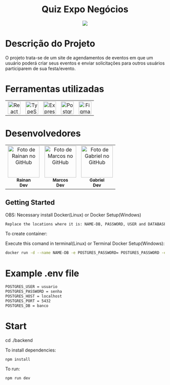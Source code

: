 
<h1 align="center">Quiz Expo Negócios</h1>

<p align="center">
    <img src="https://encrypted-tbn0.gstatic.com/images?q=tbn:ANd9GcS8a2crcTaoNBsVCrTBbDQzFbFVmOfsQmht9w&s"/>
</p>

# Descrição do Projeto

<p>O projeto trata-se de um site de agendamentos de eventos em que um usuário poderá criar seus eventos e enviar solicitações para outros usuários participarem de sua festa/evento. 

# Ferramentas utilizadas

<table>
    <tr>
        <td align="center">
            <a href="https://react.dev/" target="_blank"> <img src="https://cdn-icons-png.flaticon.com/512/1126/1126012.png" alt="React" width="40" height="40"/> </a>
        </td>
           <td align="center">
            <a href="https://www.typescriptlang.org/" target="_blank"> <img src="https://static-00.iconduck.com/assets.00/typescript-icon-icon-1024x1024-vh3pfez8.png" alt="TypeScript" width="40" height="40"/> </a>
        </td>
           <td align="center">
            <a href="https://expressjs.com/pt-br/" target="_blank"> <img src="https://adware-technologies.s3.amazonaws.com/uploads/technology/thumbnail/20/express-js.png" alt="Express" height="40"/> </a>
        </td>
        <td align="center">
            <a href="https://www.postgresql.org/" target="_blank"> <img src="https://upload.wikimedia.org/wikipedia/commons/thumb/2/29/Postgresql_elephant.svg/993px-Postgresql_elephant.svg.png" alt="Postgresql" width="40" height="40"/> </a> 
        </td>
         <td align="center">
            <a href="https://www.figma.com/" target="_blank"> <img src="https://cdn-icons-png.flaticon.com/512/5968/5968705.png" alt="Figma" width="40" height="40"/> </a> 
        </td>
    </tr>
</table>

# Desenvolvedores

<table>
    <tr>
        <td align="center">
            <a href="https://github.com/RainanJorge">
                <img src="https://avatars.githubusercontent.com/u/131698631?v=4" width="100px;" alt="Foto de Rainan no GitHub"/><br>
                <sub>
                    <b>Rainan</b>
                    </br>
                    <b>Dev</b>
                </sub>
            </a>
        </td>
        <td align="center">
            <a href="https://github.com/MarcoslViana">
                <img src="https://avatars.githubusercontent.com/u/122543368?v=4" width="100px;" alt="Foto de Marcos no GitHub"/><br>
                <sub>
                    <b>Marcos</b>
                    </br>
                    <b>Dev</b>
                </sub>
            </a>
        </td>
        <td align="center">
            <a href="https://github.com/GabrielSilva15">
                <img src="https://avatars.githubusercontent.com/u/113948429?v=4" width="100px;" alt="Foto de Gabriel no GitHub"/><br>
                <sub>
                    <b>Gabriel</b>
                    </br>
                    <b>Dev</b>
                </sub>
            </a>
        </td>
</table>

## Getting Started

OBS: Necessary install Docker(Linux) or Docker Setup(Windows)

```bash
Replace the locations where it is: NAME-DB, PASSWORD, USER and DATABASE with the values ​​defined in your .env file
```

To create container:

Execute this comand in terminal(Linux) or Terminal Docker Setup(Windows):


```bash
docker run -d --name NAME-DB -e POSTGRES_PASSWORD= POSTGRES_PASSWORD -e POSTGRES_USER= POSTGRES_USER -e POSTGRES_DB= POSTGRES_DB -p 5432:5432 postgres
```

# Example .env file

```bash
POSTGRES_USER = usuario
POSTGRES_PASSWORD = senha
POSTGRES_HOST = localhost
POSTGRES_PORT = 5432
POSTGRES_DB = banco
```

# Start
cd ./backend

To install dependencies:

```bash
npm install
```

To run:

```bash
npm run dev
```
